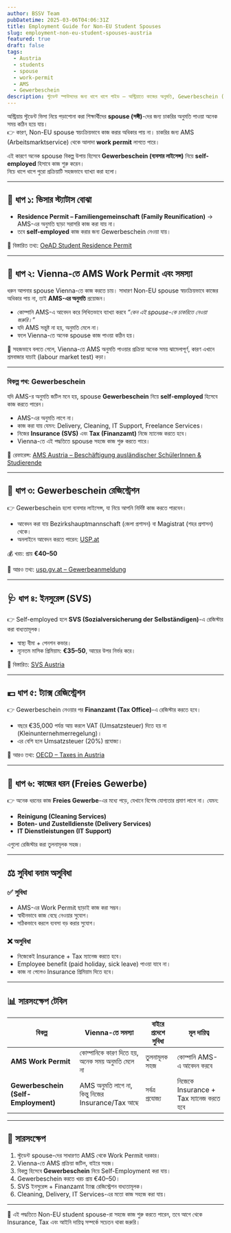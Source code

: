 ```yaml
---
author: BSSV Team
pubDatetime: 2025-03-06T04:06:31Z
title: Employment Guide for Non-EU Student Spouses
slug: employment-non-eu-student-spouses-austria
featured: true
draft: false
tags:
  - Austria
  - students
  - spouse
  - work-permit
  - AMS
  - Gewerbeschein
description: স্টুডেন্ট স্পাউসদের জন্য ধাপে ধাপে গাইড — অস্ট্রিয়াতে কাজের অনুমতি, Gewerbeschein (ব্যবসার লাইসেন্স), ইনসুরেন্স ও ট্যাক্সের নিয়ম সহজভাবে ব্যাখ্যা।
---
```


অস্ট্রিয়ায় স্টুডেন্ট ভিসা নিয়ে পড়াশোনা করা শিক্ষার্থীদের **spouse (সঙ্গী)**-দের জন্য চাকরির অনুমতি পাওয়া অনেক সময় কঠিন হয়ে যায়।  
👉 কারণ, Non-EU spouse স্বয়ংক্রিয়ভাবে কাজ করার অধিকার পায় না। চাকরির জন্য AMS (Arbeitsmarktservice) থেকে আলাদা **work permit** লাগতে পারে।  

এই কারণে অনেক spouse বিকল্প উপায় হিসেবে **Gewerbeschein (ব্যবসার লাইসেন্স)** নিয়ে **self-employed** হিসাবে কাজ শুরু করেন।  
নিচে ধাপে ধাপে পুরো প্রক্রিয়াটি সহজভাবে ব্যাখ্যা করা হলো।  

---

## 📝 ধাপ ১: ভিসার স্ট্যাটাস বোঝা  
- **Residence Permit – Familiengemeinschaft (Family Reunification)** → AMS-এর অনুমতি ছাড়া সরাসরি কাজ করা যায় না।  
- তবে **self-employed** কাজ করার জন্য Gewerbeschein নেওয়া যায়।  

📌 বিস্তারিত তথ্য: [OeAD Student Residence Permit](https://oead.at/en/to-austria/entry-and-residence/residence-permit-student-mobility-programme)  

---

## 🏢 ধাপ ২: Vienna-তে AMS Work Permit এবং সমস্যা  

ধরুন আপনার spouse Vienna-তে কাজ করতে চায়। সাধারণ Non-EU spouse স্বয়ংক্রিয়ভাবে কাজের অধিকার পায় না, তাই **AMS-এর অনুমতি** প্রয়োজন।  

- কোম্পানি AMS-এ আবেদন করে লিখিতভাবে ব্যাখ্যা করবে *“কেন এই spouse-কে চাকরিতে নেওয়া জরুরি।”*  
- যদি AMS সন্তুষ্ট না হয়, অনুমতি মেলে না।  
- ফলে Vienna-তে অনেক spouse কাজ পাওয়া কঠিন হয়।  

📌 সহজভাবে বলতে গেলে, Vienna-তে AMS অনুমতি পাওয়ার প্রক্রিয়া অনেক সময় ঝামেলাপূর্ণ, কারণ এখানে শ্রমবাজার যাচাই (labour market test) কড়া।  

---

### বিকল্প পথ: Gewerbeschein  

যদি AMS-র অনুমতি জটিল মনে হয়, spouse **Gewerbeschein** নিয়ে **self-employed** হিসেবে কাজ করতে পারেন।  

- AMS-এর অনুমতি লাগে না।  
- কাজ করা যায় যেমন: Delivery, Cleaning, IT Support, Freelance Services।  
- নিজের **Insurance (SVS)** এবং **Tax (Finanzamt)** নিজে ম্যানেজ করতে হবে।  
- Vienna-তে এই পদ্ধতিতে spouse সহজে কাজ শুরু করতে পারে।  

📌 রেফারেন্স: [AMS Austria – Beschäftigung ausländischer SchülerInnen & Studierende](https://www.ams.at/unternehmen/service-zur-personalsuche/beschaeftigung-auslaendischer-arbeitskraefte/beschaeftigung-auslaendischer-schuelerinnen-und-schueler--studen)  

---

## 🏢 ধাপ ৩: Gewerbeschein রেজিস্ট্রেশন  

👉 Gewerbeschein হলো ব্যবসার লাইসেন্স, যা নিয়ে আপনি নির্দিষ্ট কাজ করতে পারবেন।  
- আবেদন করা যায় Bezirkshauptmannschaft (জেলা প্রশাসন) বা Magistrat (শহর প্রশাসন) থেকে।  
- অনলাইনে আবেদন করতে পারেন: [USP.at](https://www.usp.gv.at/)  

💰 খরচ: প্রায় **€40–50**  

📌 আরও তথ্য: [usp.gv.at – Gewerbeanmeldung](https://www.usp.gv.at/Portal.Node/usp/public/content/steuern_und_finanzen/gewerbeanmeldung/Seite.280000.html)  

---

## 🩺 ধাপ ৪: ইনসুরেন্স (SVS)  

👉 Self-employed হলে **SVS (Sozialversicherung der Selbständigen)**-এ রেজিস্টার করা বাধ্যতামূলক।  
- স্বাস্থ্য বীমা + পেনশন কভার।  
- ন্যূনতম মাসিক প্রিমিয়াম: **€35–50**, আয়ের উপর নির্ভর করে।  

📌 বিস্তারিত: [SVS Austria](https://www.svs.at/)  

---

## 💶 ধাপ ৫: ট্যাক্স রেজিস্ট্রেশন  

👉 Gewerbeschein নেওয়ার পর **Finanzamt (Tax Office)**-এ রেজিস্টার করতে হবে।  
- বছরে €35,000 পর্যন্ত আয় করলে VAT (Umsatzsteuer) দিতে হয় না (Kleinunternehmerregelung)।  
- এর বেশি হলে Umsatzsteuer (20%) প্রযোজ্য।  

📌 আরও তথ্য: [OECD – Taxes in Austria](https://www.oecd.org/tax/tax-policy/austria-tax-administration.htm)  

---

## 🧹 ধাপ ৬: কাজের ধরন (Freies Gewerbe)  

👉 অনেক ধরনের কাজ **Freies Gewerbe**-এর মধ্যে পড়ে, যেখানে বিশেষ যোগ্যতার প্রমাণ লাগে না। যেমন:  
- **Reinigung (Cleaning Services)**  
- **Boten- und Zustelldienste (Delivery Services)**  
- **IT Dienstleistungen (IT Support)**  

এগুলো রেজিস্টার করা তুলনামূলক সহজ।  

---

## ⚖️ সুবিধা বনাম অসুবিধা  

### ✅ সুবিধা  
- AMS-এর Work Permit ছাড়াই কাজ করা সম্ভব।  
- স্বাধীনভাবে কাজ বেছে নেওয়ার সুযোগ।  
- সঠিকভাবে করলে ব্যবসা বড় করার সুযোগ।  

### ❌ অসুবিধা  
- নিজেকেই Insurance + Tax ম্যানেজ করতে হবে।  
- Employee benefit (paid holiday, sick leave) পাওয়া যাবে না।  
- কাজ না পেলেও Insurance প্রিমিয়াম দিতে হবে।  

---

## 📊 সারসংক্ষেপ টেবিল  

| বিকল্প                | Vienna-তে সমস্যা | বাইরে প্রদেশে সুবিধা | মূল দায়িত্ব |
|------------------------|------------------|----------------------|----------------|
| **AMS Work Permit**    | কোম্পানিকে কারণ দিতে হয়, অনেক সময় অনুমতি মেলে না | তুলনামূলক সহজ | কোম্পানি AMS-এ আবেদন করবে |
| **Gewerbeschein (Self-Employment)** | AMS অনুমতি লাগে না, কিন্তু নিজের Insurance/Tax আছে | সর্বত্র প্রযোজ্য | নিজেকে Insurance + Tax ম্যানেজ করতে হবে |

---

## 📌 সারসংক্ষেপ  

1. স্টুডেন্ট spouse-দের সাধারণত AMS থেকে Work Permit দরকার।  
2. Vienna-তে AMS প্রক্রিয়া জটিল, বাইরে সহজ।  
3. বিকল্প হিসেবে **Gewerbeschein** নিয়ে Self-Employment করা যায়।  
4. Gewerbeschein করতে খরচ প্রায় €40–50।  
5. SVS ইনসুরেন্স + Finanzamt ট্যাক্স রেজিস্ট্রেশন বাধ্যতামূলক।  
6. Cleaning, Delivery, IT Services-এর মতো কাজ সহজে করা যায়।  

---

🎉 এই পদ্ধতিতে Non-EU student spouse-রা সহজে কাজ শুরু করতে পারেন, তবে আগে থেকে Insurance, Tax এবং আইনি দায়িত্ব সম্পর্কে সচেতন থাকা জরুরি।  
